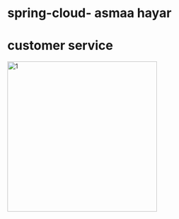 # spring-cloud- asmaa hayar
# customer service
<img width="338" alt="1" src="https://user-images.githubusercontent.com/101927853/206234986-d70641cf-1e89-406a-9cce-046fe8f7bce2.png">

